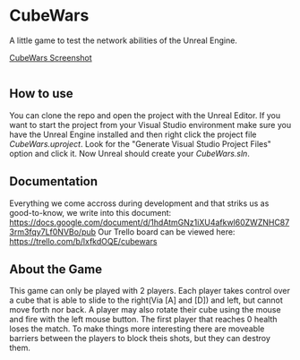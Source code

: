 # CubeWars
A little game to test the network abilities of the Unreal Engine.

[CubeWars Screenshot](https://raw.githubusercontent.com/e0925357/CubeWars/master/Screenshots/ScreenshotAlpha0.0.3.png)

<img href="https://raw.githubusercontent.com/e0925357/CubeWars/master/Screenshots/ScreenshotAlpha0.0.3.png" />

## How to use
You can clone the repo and open the project with the Unreal Editor. If you want to start the project from your Visual Studio environment make sure you have the Unreal Engine installed and then right click the project file *CubeWars.uproject*. Look for the "Generate Visual Studio Project Files" option and click it. Now Unreal should create your *CubeWars.sln*.

## Documentation
Everything we come accross during development and that striks us as good-to-know, we write into this document: https://docs.google.com/document/d/1hdAtmGNz1iXU4afkwl60ZWZNHC873rm3fqy7Lf0NVBo/pub
Our Trello board can be viewed here: https://trello.com/b/lxfkdOQE/cubewars

## About the Game
This game can only be played with 2 players. Each player takes control over a cube that is able to slide to the right(Via [A] and [D]) and left, but cannot move forth nor back. A player may also rotate their cube using the mouse and fire with the left mouse button. The first player that reaches 0 health loses the match. To make things more interesting there are moveable barriers between the players to block theis shots, but they can destroy them.
